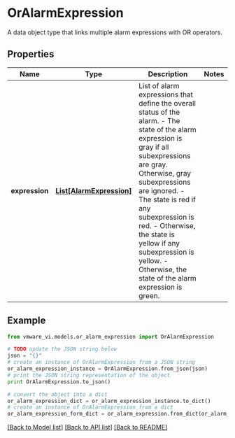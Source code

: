 # OrAlarmExpression

A data object type that links multiple alarm expressions with OR operators. 

## Properties
Name | Type | Description | Notes
------------ | ------------- | ------------- | -------------
**expression** | [**List[AlarmExpression]**](AlarmExpression.md) | List of alarm expressions that define the overall status of the alarm. - The state of the alarm expression is gray if all subexpressions are gray.   Otherwise, gray subexpressions are ignored. - The state is red if any subexpression is red. - Otherwise, the state is yellow if any subexpression is yellow. - Otherwise, the state of the alarm expression is green.  | 

## Example

```python
from vmware_vi.models.or_alarm_expression import OrAlarmExpression

# TODO update the JSON string below
json = "{}"
# create an instance of OrAlarmExpression from a JSON string
or_alarm_expression_instance = OrAlarmExpression.from_json(json)
# print the JSON string representation of the object
print OrAlarmExpression.to_json()

# convert the object into a dict
or_alarm_expression_dict = or_alarm_expression_instance.to_dict()
# create an instance of OrAlarmExpression from a dict
or_alarm_expression_form_dict = or_alarm_expression.from_dict(or_alarm_expression_dict)
```
[[Back to Model list]](../README.md#documentation-for-models) [[Back to API list]](../README.md#documentation-for-api-endpoints) [[Back to README]](../README.md)



